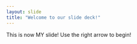 ```yaml
---
layout: slide
title: "Welcome to our slide deck!"
---
```

This is now MY slide!
Use the right arrow to begin!
